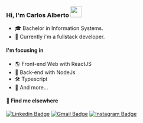 ### Hi, I'm Carlos Alberto <img src="https://media.giphy.com/media/hvRJCLFzcasrR4ia7z/giphy.gif" width="30" >

- 🎓 Bachelor in Information Systems.
- 🚀 Currently i'm a fullstack developer.

#### I'm focusing in
- 🌎 Front-end Web with ReactJS
- 📡 Back-end with NodeJs  
- 🛠️ Typescript
- 🧰 And more...  


#### 💬 Find me elsewhere

[![Linkedin Badge](https://img.shields.io/badge/-Linkedin-blue?style=flat-square&logo=Linkedin&logoColor=white&link=https://www.linkedin.com/in/carlos-justo/)](https://www.linkedin.com/in/carlos-justo/) 
[![Gmail Badge](https://img.shields.io/badge/-carlosjustodev@gmail.com-c14438?style=flat-square&logo=Gmail&logoColor=white&link=mailto:carlosjustodev@gmail.com)](mailto:carlosjustodev@gmail.com)
[![Instagram Badge](https://img.shields.io/badge/instagram-%23E4405F.svg?&style=flat-square&logo=instagram&logoColor=white)](https://www.instagram.com/carloosalbeerto/)
